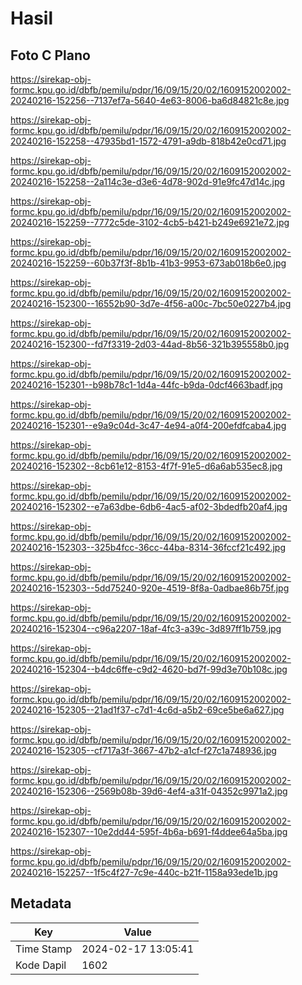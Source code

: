 # Hasil

## Foto C Plano

https://sirekap-obj-formc.kpu.go.id/dbfb/pemilu/pdpr/16/09/15/20/02/1609152002002-20240216-152256--7137ef7a-5640-4e63-8006-ba6d84821c8e.jpg

https://sirekap-obj-formc.kpu.go.id/dbfb/pemilu/pdpr/16/09/15/20/02/1609152002002-20240216-152258--47935bd1-1572-4791-a9db-818b42e0cd71.jpg

https://sirekap-obj-formc.kpu.go.id/dbfb/pemilu/pdpr/16/09/15/20/02/1609152002002-20240216-152258--2a114c3e-d3e6-4d78-902d-91e9fc47d14c.jpg

https://sirekap-obj-formc.kpu.go.id/dbfb/pemilu/pdpr/16/09/15/20/02/1609152002002-20240216-152259--7772c5de-3102-4cb5-b421-b249e6921e72.jpg

https://sirekap-obj-formc.kpu.go.id/dbfb/pemilu/pdpr/16/09/15/20/02/1609152002002-20240216-152259--60b37f3f-8b1b-41b3-9953-673ab018b6e0.jpg

https://sirekap-obj-formc.kpu.go.id/dbfb/pemilu/pdpr/16/09/15/20/02/1609152002002-20240216-152300--16552b90-3d7e-4f56-a00c-7bc50e0227b4.jpg

https://sirekap-obj-formc.kpu.go.id/dbfb/pemilu/pdpr/16/09/15/20/02/1609152002002-20240216-152300--fd7f3319-2d03-44ad-8b56-321b395558b0.jpg

https://sirekap-obj-formc.kpu.go.id/dbfb/pemilu/pdpr/16/09/15/20/02/1609152002002-20240216-152301--b98b78c1-1d4a-44fc-b9da-0dcf4663badf.jpg

https://sirekap-obj-formc.kpu.go.id/dbfb/pemilu/pdpr/16/09/15/20/02/1609152002002-20240216-152301--e9a9c04d-3c47-4e94-a0f4-200efdfcaba4.jpg

https://sirekap-obj-formc.kpu.go.id/dbfb/pemilu/pdpr/16/09/15/20/02/1609152002002-20240216-152302--8cb61e12-8153-4f7f-91e5-d6a6ab535ec8.jpg

https://sirekap-obj-formc.kpu.go.id/dbfb/pemilu/pdpr/16/09/15/20/02/1609152002002-20240216-152302--e7a63dbe-6db6-4ac5-af02-3bdedfb20af4.jpg

https://sirekap-obj-formc.kpu.go.id/dbfb/pemilu/pdpr/16/09/15/20/02/1609152002002-20240216-152303--325b4fcc-36cc-44ba-8314-36fccf21c492.jpg

https://sirekap-obj-formc.kpu.go.id/dbfb/pemilu/pdpr/16/09/15/20/02/1609152002002-20240216-152303--5dd75240-920e-4519-8f8a-0adbae86b75f.jpg

https://sirekap-obj-formc.kpu.go.id/dbfb/pemilu/pdpr/16/09/15/20/02/1609152002002-20240216-152304--c96a2207-18af-4fc3-a39c-3d897ff1b759.jpg

https://sirekap-obj-formc.kpu.go.id/dbfb/pemilu/pdpr/16/09/15/20/02/1609152002002-20240216-152304--b4dc6ffe-c9d2-4620-bd7f-99d3e70b108c.jpg

https://sirekap-obj-formc.kpu.go.id/dbfb/pemilu/pdpr/16/09/15/20/02/1609152002002-20240216-152305--21ad1f37-c7d1-4c6d-a5b2-69ce5be6a627.jpg

https://sirekap-obj-formc.kpu.go.id/dbfb/pemilu/pdpr/16/09/15/20/02/1609152002002-20240216-152305--cf717a3f-3667-47b2-a1cf-f27c1a748936.jpg

https://sirekap-obj-formc.kpu.go.id/dbfb/pemilu/pdpr/16/09/15/20/02/1609152002002-20240216-152306--2569b08b-39d6-4ef4-a31f-04352c9971a2.jpg

https://sirekap-obj-formc.kpu.go.id/dbfb/pemilu/pdpr/16/09/15/20/02/1609152002002-20240216-152307--10e2dd44-595f-4b6a-b691-f4ddee64a5ba.jpg

https://sirekap-obj-formc.kpu.go.id/dbfb/pemilu/pdpr/16/09/15/20/02/1609152002002-20240216-152257--1f5c4f27-7c9e-440c-b21f-1158a93ede1b.jpg


## Metadata

| Key        | Value               |
| ---------- | ------------------- |
| Time Stamp | 2024-02-17 13:05:41 |
| Kode Dapil | 1602                |



